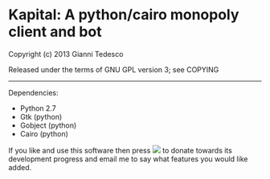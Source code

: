 # Kapital: A python/cairo monopoly client and bot

Copyright (c) 2013 Gianni Tedesco

Released under the terms of GNU GPL version 3; see COPYING

---

Dependencies:
 - Python 2.7
 - Gtk (python)
 - Gobject (python)
 - Cairo (python)

If you like and use this software then press [<img src="http://www.paypalobjects.com/en_US/i/btn/btn_donate_SM.gif">](https://www.paypal.com/cgi-bin/webscr?cmd=_donations&business=gianni%40scaramanga%2eco%2euk&lc=GB&item_name=Gianni%20Tedesco&item_number=scaramanga&currency_code=GBP&bn=PP%2dDonationsBF%3abtn_donateCC_LG%2egif%3aNonHosted) to donate towards its development progress and email me to say what features you would like added.
